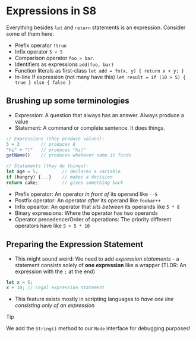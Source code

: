 # Expressions in S8

Everything besides `let` and `return` statements is an expression. Consider some of them here:

- Prefix operator `!true`
- Infix operator `5 + 5`
- Comparison operator `foo > bar`.
- Identifiers as expressions `add(foo, bar)`
- Function literals as first-class `let add = fn(x, y) { return x + y; }`
- In-line If expression (not many have this) `let result = if (10 > 5) { true } else { false }`

## Brushing up some terminologies

- Expression: A question that always has an answer. Always produce a value
- Statement: A command or complete sentence. It does things.

```javascript
// Expressions (they produce values):
5 + 3        // produces 8
"hi" + "!"   // produces "hi!"
getName()    // produces whatever name it finds

// Statements (they do things):
let age = 5;         // declares a variable
if (hungry) {...}    // makes a decision
return cake;         // gives something back
```

- Prefix operator: An operator _in front of_ its operand like `--5`
- Postfix operator: An operator _after_ its operand like `foobar++`
- Infix opeartor: An operator that _sits between_ its operands like `5 * 8`
- Binary expressions: Where the operator has two operands
- Operator precedence/Order of operations: The priority different operators have like `5 + 5 * 10`

## Preparing the Expression Statement

- This might sound weird: We need to add _expression statements_ - a statement consists solely of **one expression** like a wrapper (TLDR: An expression with the `;` at the end)

```js
let x = 5;
x + 10; // Legal expression statement
```

- This feature exists mostly in scripting languages to _have one line consisting only of an expression_

> [!TIP]
> We add the `String()` method to our `Node` interface for debugging purposes!

